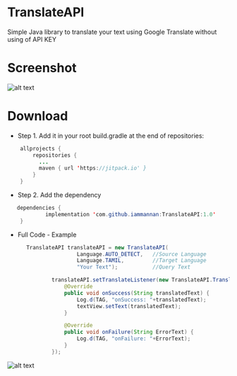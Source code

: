 # TranslateAPI
Simple Java library to translate your text using Google Translate without using of API KEY

# Screenshot
![alt text](https://raw.githubusercontent.com/iammannan/TranslateAPI/master/demo2.png)

# Download

* Step 1. Add it in your root build.gradle at the end of repositories:
```java
    allprojects {
        repositories {
          ...
          maven { url 'https://jitpack.io' }
        }
    }
```
* Step 2. Add the dependency
```java
   dependencies {
	        implementation 'com.github.iammannan:TranslateAPI:1.0'
	}
```
  * Full Code - Example
  ```java
    	TranslateAPI translateAPI = new TranslateAPI(
                        Language.AUTO_DETECT,   //Source Language
                        Language.TAMIL,         //Target Language
                        "Your Text");           //Query Text

                translateAPI.setTranslateListener(new TranslateAPI.TranslateListener() {
                    @Override
                    public void onSuccess(String translatedText) {
                        Log.d(TAG, "onSuccess: "+translatedText);
                        textView.setText(translatedText);
                    }

                    @Override
                    public void onFailure(String ErrorText) {
                        Log.d(TAG, "onFailure: "+ErrorText);
                    }
                });
 ```
![alt text](https://raw.githubusercontent.com/iammannan/TranslateAPI/master/demo1.png)

